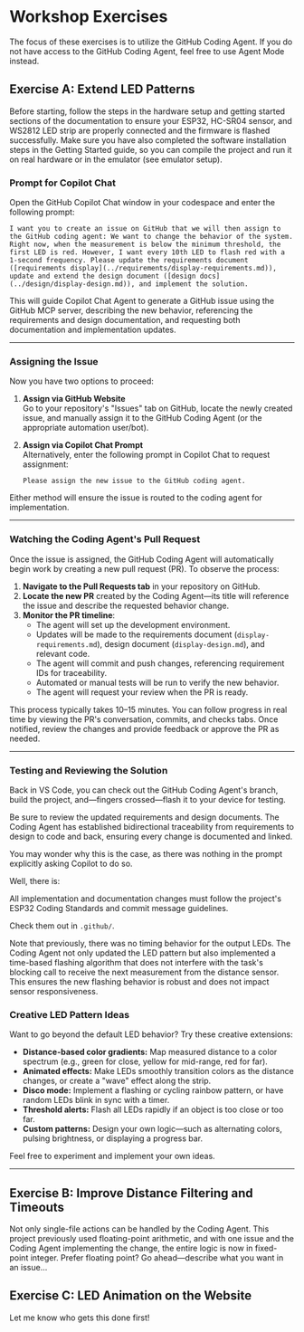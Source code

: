 # Workshop Exercises

The focus of these exercises is to utilize the GitHub Coding Agent. If you do not have access to the GitHub Coding Agent, feel free to use Agent Mode instead.

## Exercise A: Extend LED Patterns

Before starting, follow the steps in the hardware setup and getting started sections of the documentation to ensure your ESP32, HC-SR04 sensor, and WS2812 LED strip are properly connected and the firmware is flashed successfully. Make sure you have also completed the software installation steps in the Getting Started guide, so you can compile the project and run it on real hardware or in the emulator (see emulator setup).

### Prompt for Copilot Chat

Open the GitHub Copilot Chat window in your codespace and enter the following prompt:

```
I want you to create an issue on GitHub that we will then assign to the GitHub coding agent: We want to change the behavior of the system. Right now, when the measurement is below the minimum threshold, the first LED is red. However, I want every 10th LED to flash red with a 1-second frequency. Please update the requirements document ([requirements display](../requirements/display-requirements.md)), update and extend the design document ([design docs](../design/display-design.md)), and implement the solution.
```

This will guide Copilot Chat Agent to generate a GitHub issue using the GitHub MCP server, describing the new behavior, referencing the requirements and design documentation, and requesting both documentation and implementation updates.

---

### Assigning the Issue

Now you have two options to proceed:

1. **Assign via GitHub Website**  
    Go to your repository's "Issues" tab on GitHub, locate the newly created issue, and manually assign it to the GitHub Coding Agent (or the appropriate automation user/bot).

2. **Assign via Copilot Chat Prompt**  
    Alternatively, enter the following prompt in Copilot Chat to request assignment:

    ```
    Please assign the new issue to the GitHub coding agent.
    ```

Either method will ensure the issue is routed to the coding agent for implementation.

---

### Watching the Coding Agent's Pull Request

Once the issue is assigned, the GitHub Coding Agent will automatically begin work by creating a new pull request (PR). To observe the process:

1. **Navigate to the Pull Requests tab** in your repository on GitHub.
2. **Locate the new PR** created by the Coding Agent—its title will reference the issue and describe the requested behavior change.
3. **Monitor the PR timeline**:
     - The agent will set up the development environment.
     - Updates will be made to the requirements document (`display-requirements.md`), design document (`display-design.md`), and relevant code.
     - The agent will commit and push changes, referencing requirement IDs for traceability.
     - Automated or manual tests will be run to verify the new behavior.
     - The agent will request your review when the PR is ready.

This process typically takes 10–15 minutes. You can follow progress in real time by viewing the PR's conversation, commits, and checks tabs. Once notified, review the changes and provide feedback or approve the PR as needed.

---

### Testing and Reviewing the Solution

Back in VS Code, you can check out the GitHub Coding Agent's branch, build the project, and—fingers crossed—flash it to your device for testing.

Be sure to review the updated requirements and design documents. The Coding Agent has established bidirectional traceability from requirements to design to code and back, ensuring every change is documented and linked.

You may wonder why this is the case, as there was nothing in the prompt explicitly asking Copilot to do so.

Well, there is:

All implementation and documentation changes must follow the project's ESP32 Coding Standards and commit message guidelines.  


Check them out in `.github/`.

Note that previously, there was no timing behavior for the output LEDs. The Coding Agent not only updated the LED pattern but also implemented a time-based flashing algorithm that does not interfere with the task's blocking call to receive the next measurement from the distance sensor. This ensures the new flashing behavior is robust and does not impact sensor responsiveness.

### Creative LED Pattern Ideas

Want to go beyond the default LED behavior? Try these creative extensions:

- **Distance-based color gradients:** Map measured distance to a color spectrum (e.g., green for close, yellow for mid-range, red for far).
- **Animated effects:** Make LEDs smoothly transition colors as the distance changes, or create a "wave" effect along the strip.
- **Disco mode:** Implement a flashing or cycling rainbow pattern, or have random LEDs blink in sync with a timer.
- **Threshold alerts:** Flash all LEDs rapidly if an object is too close or too far.
- **Custom patterns:** Design your own logic—such as alternating colors, pulsing brightness, or displaying a progress bar.

Feel free to experiment and implement your own ideas.

---

## Exercise B: Improve Distance Filtering and Timeouts

Not only single-file actions can be handled by the Coding Agent. This project previously used floating-point arithmetic, and with one issue and the Coding Agent implementing the change, the entire logic is now in fixed-point integer. Prefer floating point? Go ahead—describe what you want in an issue...

## Exercise C: LED Animation on the Website

Let me know who gets this done first!
